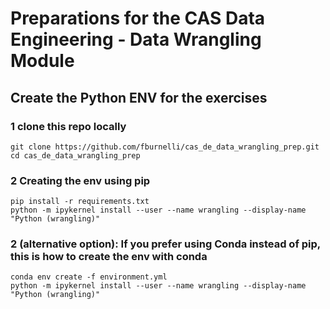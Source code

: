 # Preparations for the CAS Data Engineering - Data Wrangling Module
## Create the Python ENV for the exercises
### 1 clone this repo locally
```
git clone https://github.com/fburnelli/cas_de_data_wrangling_prep.git
cd cas_de_data_wrangling_prep
```
###  2 Creating the env using  pip 
```
pip install -r requirements.txt
python -m ipykernel install --user --name wrangling --display-name "Python (wrangling)"
```

### 2 (alternative option): If you prefer using Conda instead of pip, this is how to create the env with conda
```
conda env create -f environment.yml
python -m ipykernel install --user --name wrangling --display-name "Python (wrangling)"
```
